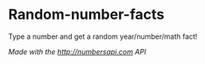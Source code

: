 # Random-number-facts
Type a number and get a random year/number/math fact!

*Made with the http://numbersapi.com API*
